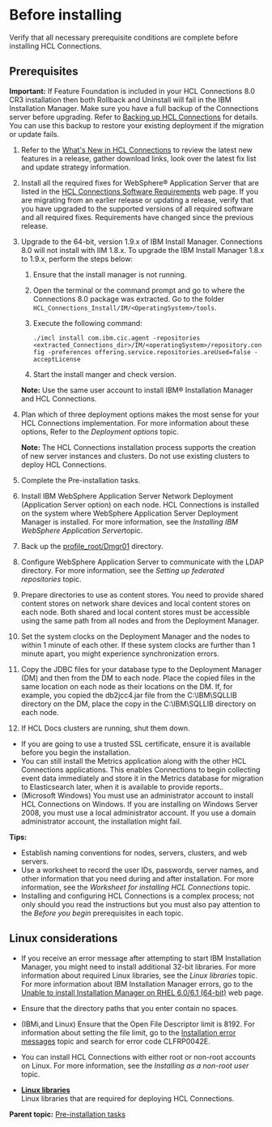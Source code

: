 # Before installing 

Verify that all necessary prerequisite conditions are complete before installing HCL Connections.

## Prerequisites 

**Important:** If Feature Foundation is included in your HCL Connections 8.0 CR3 installation then both Rollback and Uninstall will fail in the IBM Installation Manager. Make sure you have a full backup of the Connections server before upgrading. Refer to [Backing up HCL Connections](../migrate/t_back-up.md) for details. You can use this backup to restore your existing deployment if the migration or update fails.

1.  Refer to the [What's New in HCL Connections](../overview/i_ovr_r_whats_new_cr3.md) to review the latest new features in a release, gather download links, look over the latest fix list and update strategy information.
2.  Install all the required fixes for WebSphere® Application Server that are listed in the [HCL Connections Software Requirements](https://support.hcltechsw.com/csm?id=kb_article&sysparm_article=KB0073654) web page. If you are migrating from an earlier release or updating a release, verify that you have upgraded to the supported versions of all required software and all required fixes. Requirements have changed since the previous release.
3.  Upgrade to the 64-bit, version 1.9.x of IBM Install Manager. Connections 8.0 will not install with IIM 1.8.x. To upgrade the IBM Install Manager 1.8.x to 1.9.x, perform the steps below:

    1.  Ensure that the install manager is not running.
    2.  Open the terminal or the command prompt and go to where the Connections 8.0 package was extracted. Go to the folder `HCL_Connections_Install/IM/<OperatingSystem>/tools`.
    3.  Execute the following command:
       
        ``./imcl install com.ibm.cic.agent -repositories <extracted_Connections_dir>/IM/<operatingSystem>/repository.config -preferences offering.service.repositories.areUsed=false -acceptLicense``
    
    4.  Start the install manger and check version.

    **Note:** Use the same user account to install IBM® Installation Manager and HCL Connections.

4.  Plan which of three deployment options makes the most sense for your HCL Connections implementation. For more information about these options, Refer to the *Deployment options* topic.

    **Note:** The HCL Connections installation process supports the creation of new server instances and clusters. Do not use existing clusters to deploy HCL Connections.

5.  Complete the Pre-installation tasks.
6.  Install IBM WebSphere Application Server Network Deployment \(Application Server option\) on each node. HCL Connections is installed on the system where WebSphere Application Server Deployment Manager is installed. For more information, see the *Installing IBM WebSphere Application Server*topic.
7.  Back up the [profile\_root/Dmgr01](../plan/i_ovr_r_directory_conventions.md) directory.
8.  Configure WebSphere Application Server to communicate with the LDAP directory. For more information, see the *Setting up federated repositories* topic.
9.  Prepare directories to use as content stores. You need to provide shared content stores on network share devices and local content stores on each node. Both shared and local content stores must be accessible using the same path from all nodes and from the Deployment Manager.
10. Set the system clocks on the Deployment Manager and the nodes to within 1 minute of each other. If these system clocks are further than 1 minute apart, you might experience synchronization errors.
11. Copy the JDBC files for your database type to the Deployment Manager \(DM\) and then from the DM to each node. Place the copied files in the same location on each node as their locations on the DM. If, for example, you copied the db2jcc4.jar file from the C:\\IBM\\SQLLIB directory on the DM, place the copy in the C:\\IBM\\SQLLIB directory on each node.
12. If HCL Docs clusters are running, shut them down.

-   If you are going to use a trusted SSL certificate, ensure it is available before you begin the installation.
-   You can still install the Metrics application along with the other HCL Connections applications. This enables Connections to begin collecting event data immediately and store it in the Metrics database for migration to Elasticsearch later, when it is available to provide reports..
-   \(Microsoft Windows\) You must use an administrator account to install HCL Connections on Windows. If you are installing on Windows Server 2008, you must use a local administrator account. If you use a domain administrator account, the installation might fail.

**Tips:**

-   Establish naming conventions for nodes, servers, clusters, and web servers.
-   Use a worksheet to record the user IDs, passwords, server names, and other information that you need during and after installation. For more information, see the *Worksheet for installing HCL Connections* topic.
-   Installing and configuring HCL Connections is a complex process; not only should you read the instructions but you must also pay attention to the *Before you begin* prerequisites in each topic.

## Linux considerations 

-   If you receive an error message after attempting to start IBM Installation Manager, you might need to install additional 32-bit libraries. For more information about required Linux libraries, see the *Linux libraries* topic. For more information about IBM Installation Manager errors, go to the [Unable to install Installation Manager on RHEL 6.0/6.1 \(64-bit\)](https://www-304.ibm.com/support/docview.wss?uid=swg21459143) web page.
-   Ensure that the directory paths that you enter contain no spaces.
-   \(IBMi,and Linux\) Ensure that the Open File Descriptor limit is 8192. For information about setting the file limit, go to the [Installation error messages](../troubleshoot/r_error_codes_install.md) topic and search for error code CLFRP0042E.

-   You can install HCL Connections with either root or non-root accounts on Linux. For more information, see the *Installing as a non-root user* topic.

-   **[Linux libraries](../install/r_linux_libraries.md)**  
Linux libraries that are required for deploying HCL Connections.


**Parent topic:** [Pre-installation tasks](../install/c_preinstall_actions.md)

